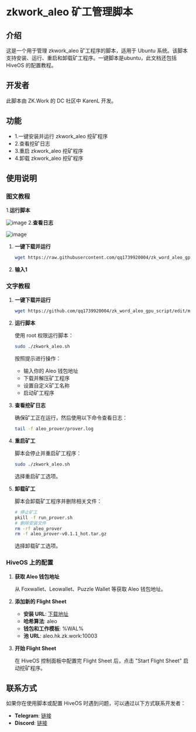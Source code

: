 # zkwork_aleo 矿工管理脚本

## 介绍

这是一个用于管理 zkwork_aleo 矿工程序的脚本，适用于 Ubuntu 系统。该脚本支持安装、运行、重启和卸载矿工程序。一键脚本是ubuntu，此文档还包括 HiveOS 的配置教程。

## 开发者

此脚本由 ZK.Work 的 DC 社区中 KarenL 开发。

## 功能

- 1.一键安装并运行 zkwork_aleo 挖矿程序
- 2.查看挖矿日志
- 3.重启 zkwork_aleo 挖矿程序
- 4.卸载 zkwork_aleo 挖矿程序

## 使用说明
### 图文教程
1.**运行脚本**

![image](https://github.com/user-attachments/assets/8b90dd11-600a-4bd8-864d-c5f6f7896808)
2.**查看日志**

![image](https://github.com/user-attachments/assets/608bfc26-509f-42fe-8361-ec207c3f58ae)


1. **一键下载并运行**

    ```bash
    wget https://raw.githubusercontent.com/qq1739920004/zk_word_aleo_gpu_script/master/zk_word_aleo_gpu_script.sh -O zkwork_aleo.sh  && chmod +x zkwork_aleo.sh && ./zkwork_aleo.sh
    ```
2. **输入1**
### 文字教程

1. **一键下载并运行**

    ```bash
    wget https://github.com/qq1739920004/zk_word_aleo_gpu_script/edit/master/zk_word_aleo_gpu_script.sh -O zkwork_aleo.sh  && chmod +x zkwork_aleo.sh && ./zkwork_aleo.sh
    ```

2. **运行脚本**

    使用 root 权限运行脚本：

    ```bash
    sudo ./zkwork_aleo.sh
    ```

    按照提示进行操作：

    - 输入你的 Aleo 钱包地址
    - 下载并解压矿工程序
    - 设置自定义矿工名称
    - 启动矿工程序

3. **查看挖矿日志**

    确保矿工正在运行，然后使用以下命令查看日志：

    ```bash
    tail -f aleo_prover/prover.log
    ```

4. **重启矿工**

    脚本会停止并重启矿工程序：

    ```bash
    sudo ./zkwork_aleo.sh
    ```

    选择重启矿工选项。

5. **卸载矿工**

    脚本会卸载矿工程序并删除相关文件：

    ```bash
    # 停止矿工
    pkill -f run_prover.sh
    # 删除安装文件
    rm -rf aleo_prover
    rm -f aleo_prover-v0.1.1_hot.tar.gz
    ```

    选择卸载矿工选项。

### HiveOS 上的配置

1. **获取 Aleo 钱包地址**

    从 Foxwallet、Leowallet、Puzzle Wallet 等获取 Aleo 钱包地址。

2. **添加新的 Flight Sheet**

    - **安装 URL**: [下载地址](https://github.com/6block/zkwork_aleo_gpu_worker/releases/download/v0.1.1-hot/aleo_prover-v0.1.1_hot.tar.gz)
    - **哈希算法**: aleo
    - **钱包和工作模板**: %WAL%
    - **池 URL**: aleo.hk.zk.work:10003

3. **开始 Flight Sheet**

    在 HiveOS 控制面板中配置完 Flight Sheet 后，点击 "Start Flight Sheet" 启动挖矿程序。

## 联系方式

如果你在使用脚本或配置 HiveOS 时遇到问题，可以通过以下方式联系开发者：

- **Telegram**: [链接](https://t.me/niuwuriji)
- **Discord**: [链接](https://discord.gg/GbMV5EcNWF)

